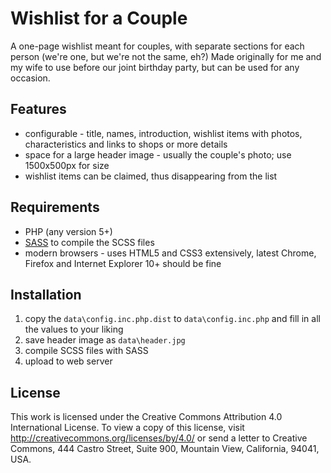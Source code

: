 # Wishlist for a Couple

A one-page wishlist meant for couples, with separate sections for each person (we're one, but we're not the same, eh?) Made originally for me and my wife to use before our joint birthday party, but can be used for any occasion.

## Features

* configurable - title, names, introduction, wishlist items with photos, characteristics and links to shops or more details
* space for a large header image - usually the couple's photo; use 1500x500px for size
* wishlist items can be claimed, thus disappearing from the list

## Requirements

* PHP (any version 5+)
* [SASS](http://sass-lang.com/) to compile the SCSS files
* modern browsers - uses HTML5 and CSS3 extensively, latest Chrome, Firefox and Internet Explorer 10+ should be fine

## Installation

1. copy the `data\config.inc.php.dist` to `data\config.inc.php` and fill in all the values to your liking
2. save header image as `data\header.jpg`
3. compile SCSS files with SASS
4. upload to web server

## License

This work is licensed under the Creative Commons Attribution 4.0 International License. To view a copy of this license, visit http://creativecommons.org/licenses/by/4.0/ or send a letter to Creative Commons, 444 Castro Street, Suite 900, Mountain View, California, 94041, USA.
